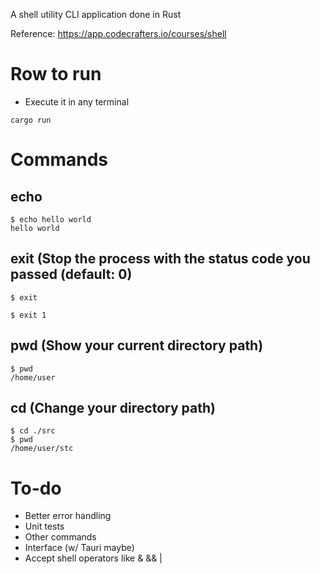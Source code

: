 A shell utility CLI application done in Rust

Reference: https://app.codecrafters.io/courses/shell

# Row to run
- Execute it in any terminal

```
cargo run
```

# Commands

## echo

```
$ echo hello world
hello world
```

##  exit (Stop the process with the status code you passed (default: 0)
```
$ exit
```

```
$ exit 1
```

## pwd  (Show your current directory path)

```
$ pwd
/home/user
```

## cd (Change your directory path)
```
$ cd ./src
$ pwd
/home/user/stc
```



# To-do

- Better error handling
- Unit tests
- Other commands
- Interface (w/ Tauri maybe)
- Accept shell operators like & && |

